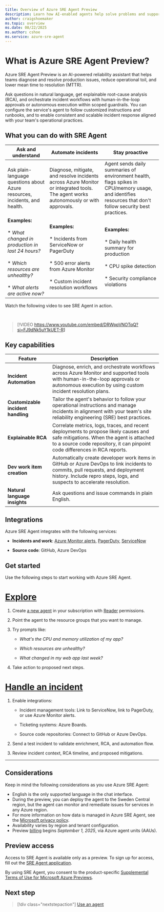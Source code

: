 ```yaml
---
title: Overview of Azure SRE Agent Preview
description: Learn how AI-enabled agents help solve problems and support resilient and self-healing systems on your behalf.
author: craigshoemaker
ms.topic: overview
ms.date: 08/22/2025
ms.author: cshoe
ms.service: azure-sre-agent
---
```


# What is Azure SRE Agent Preview?

Azure SRE Agent Preview is an AI-powered reliability assistant that helps teams diagnose and resolve production issues, reduce operational toil, and lower mean time to resolution (MTTR).

Ask questions in natural language, get explainable root-cause analysis (RCA), and orchestrate incident workflows with human-in-the-loop approvals or autonomous execution within scoped guardrails. You can configure the service's agent to follow customized instructions and runbooks, and to enable consistent and scalable incident response aligned with your team's operational practices.

## What you can do with SRE Agent

| Ask and understand | Automate incidents | Stay proactive |
|---|---|---|
| Ask plain-language questions about Azure resources, incidents, and health. | Diagnose, mitigate, and resolve incidents across Azure Monitor or integrated tools. The agent works autonomously or with approvals. | Agent sends daily summaries of environment health, flags spikes in CPU/memory usage, and identifies resources that don't follow security best practices. |
| **Examples:**<br><br>* *What changed in production in last 24 hours?*<br><br>* *Which resources are unhealthy?*<br><br>* *What alerts are active now?* | **Examples:**<br><br>* Incidents from ServiceNow or PagerDuty<br><br>* 500 error alerts from Azure Monitor<br><br> * Custom incident resolution workflows | **Examples:**<br><br>* Daily health summary for production<br><br>* CPU spike detection<br><br>* Security compliance violations |

Watch the following video to see SRE Agent in action.

<br>

> [!VIDEO https://www.youtube.com/embed/DRWppVNOTqQ?si=FJ9dNk5uY1kUET-R]

## Key capabilities

| Feature | Description |
|---|---|
| **Incident Automation** | Diagnose, enrich, and orchestrate workflows across Azure Monitor and supported tools with human-in-the-loop approvals or autonomous execution by using custom incident resolution plans. |
| **Customizable incident handling** | Tailor the agent's behavior to follow your operational instructions and manage incidents in alignment with your team's site reliability engineering (SRE) best practices. |
| **Explainable RCA** | Correlate metrics, logs, traces, and recent deployments to propose likely causes and safe mitigations. When the agent is attached to a source code repository, it can pinpoint code differences in RCA reports. |
| **Dev work item creation** | Automatically create developer work items in GitHub or Azure DevOps to link incidents to commits, pull requests, and deployment history. Include repro steps, logs, and suspects to accelerate resolution. |
| **Natural language insights** | Ask questions and issue commands in plain English. |

## Integrations

Azure SRE Agent integrates with the following services:

- **Incidents and work**: [Azure Monitor alerts](/azure/azure-monitor/alerts/alerts-overview), [PagerDuty](https://www.pagerduty.com/), [ServiceNow](https://www.servicenow.com/)

- **Source code**: GitHub, Azure DevOps

## Get started

Use the following steps to start working with Azure SRE Agent.

# [Explore](#tab/explore)

1. Create [a new agent](usage.md) in your subscription with [Reader](security-context.md) permissions.

1. Point the agent to the resource groups that you want to manage.

1. Try prompts like:

    - *What's the CPU and memory utilization of my app?*

    - *Which resources are unhealthy?*

    - *What changed in my web app last week?*

1. Take action to proposed next steps.

# [Handle an incident](#tab/incident)

1. Enable integrations:  

    - Incident management tools: Link to ServiceNow, link to PagerDuty, or use Azure Monitor alerts.  

    - Ticketing systems: Azure Boards.

    - Source code repositories: Connect to GitHub or Azure DevOps.  

1. Send a test incident to validate enrichment, RCA, and automation flow.

1. Review incident context, RCA timeline, and proposed mitigations.

---

## Considerations

Keep in mind the following considerations as you use Azure SRE Agent:

- English is the only supported language in the chat interface.
- During the preview, you can deploy the agent to the Sweden Central region, but the agent can monitor and remediate issues for services in any Azure region.
- For more information on how data is managed in Azure SRE Agent, see the [Microsoft privacy policy](https://www.microsoft.com/privacy/privacystatement).
- Availability varies by region and tenant configuration.  
- Preview [billing](billing.md) begins *September 1, 2025*, via Azure agent units (AAUs).

## Preview access

Access to SRE Agent is available only as a preview. To sign up for access, fill out the [SRE Agent application](https://go.microsoft.com/fwlink/?linkid=2319540).

By using SRE Agent, you consent to the product-specific [Supplemental Terms of Use for Microsoft Azure Previews](https://azure.microsoft.com/support/legal/preview-supplemental-terms/).

## Next step

> [!div class="nextstepaction"]
> [Use an agent](./usage.md)
